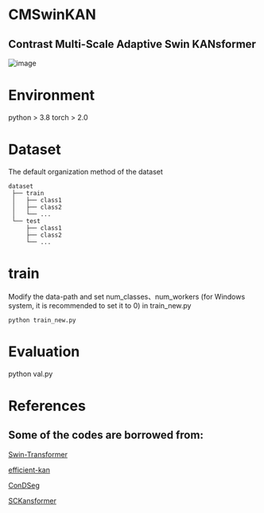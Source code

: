 # CMSwinKAN
## Contrast Multi-Scale Adaptive Swin KANsformer
![image](https://github.com/user-attachments/assets/e374c837-91f7-4d56-9799-2116da9523e7)

# Environment
  python > 3.8
  torch > 2.0
  

# Dataset
The default organization method of the dataset<br>

    dataset  
     ├── train
     │   ├── class1 
     │   ├── class2  
     │   └── ... 
     └── test
         ├── class1
         ├── class2
         └── ...
# train
Modify the data-path and set num_classes、num_workers (for Windows system, it is recommended to set it to 0) in train_new.py<br>

    python train_new.py
# Evaluation
  python val.py
# References
## Some of the codes are borrowed from:

[Swin-Transformer](https://github.com/microsoft/Swin-Transformer)

[efficient-kan](https://github.com/Blealtan/efficient-kan)

[ConDSeg](https://github.com/Mengqi-Lei/ConDSeg)

[SCKansformer](https://github.com/JustlfC03/SCKansformer)
